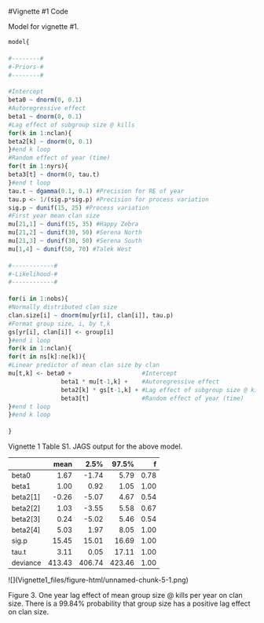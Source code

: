 #Vignette #1 Code

Model for vignette #1. 

```r
model{

#--------#
#-Priors-#
#--------#

#Intercept
beta0 ~ dnorm(0, 0.1)
#Autoregressive effect
beta1 ~ dnorm(0, 0.1)
#Lag effect of subgroup size @ kills
for(k in 1:nclan){
beta2[k] ~ dnorm(0, 0.1)
}#end k loop
#Random effect of year (time)
for(t in 1:nyrs){
beta3[t] ~ dnorm(0, tau.t)
}#end t loop
tau.t ~ dgamma(0.1, 0.1) #Precision for RE of year
tau.p <- 1/(sig.p*sig.p) #Precision for process variation
sig.p ~ dunif(15, 25) #Process variation
#First year mean clan size
mu[21,1] ~ dunif(15, 35) #Happy Zebra
mu[21,2] ~ dunif(30, 50) #Serena North
mu[21,3] ~ dunif(30, 50) #Serena South
mu[1,4] ~ dunif(50, 70) #Talek West

#------------#
#-Likelihood-#
#------------#

for(i in 1:nobs){
#Normally distributed clan size
clan.size[i] ~ dnorm(mu[yr[i], clan[i]], tau.p)
#Format group size, i, by t,k
gs[yr[i], clan[i]] <- group[i]
}#end i loop
for(k in 1:nclan){
for(t in ns[k]:ne[k]){
#Linear predictor of mean clan size by clan
mu[t,k] <- beta0 +                    #Intercept
               beta1 * mu[t-1,k] +    #Autoregressive effect
               beta2[k] * gs[t-1,k] + #Lag effect of subgroup size @ kills
               beta3[t]               #Random effect of year (time)
}#end t loop
}#end k loop

}
```


Vignette 1 Table S1. JAGS output for the above model.
<table class="table" style="width: auto !important; margin-left: auto; margin-right: auto;">
 <thead>
  <tr>
   <th style="text-align:left;">   </th>
   <th style="text-align:right;"> mean </th>
   <th style="text-align:right;"> 2.5% </th>
   <th style="text-align:right;"> 97.5% </th>
   <th style="text-align:right;"> f </th>
  </tr>
 </thead>
<tbody>
  <tr>
   <td style="text-align:left;"> beta0 </td>
   <td style="text-align:right;"> 1.67 </td>
   <td style="text-align:right;"> -1.74 </td>
   <td style="text-align:right;"> 5.79 </td>
   <td style="text-align:right;"> 0.78 </td>
  </tr>
  <tr>
   <td style="text-align:left;"> beta1 </td>
   <td style="text-align:right;"> 1.00 </td>
   <td style="text-align:right;"> 0.92 </td>
   <td style="text-align:right;"> 1.05 </td>
   <td style="text-align:right;"> 1.00 </td>
  </tr>
  <tr>
   <td style="text-align:left;"> beta2[1] </td>
   <td style="text-align:right;"> -0.26 </td>
   <td style="text-align:right;"> -5.07 </td>
   <td style="text-align:right;"> 4.67 </td>
   <td style="text-align:right;"> 0.54 </td>
  </tr>
  <tr>
   <td style="text-align:left;"> beta2[2] </td>
   <td style="text-align:right;"> 1.03 </td>
   <td style="text-align:right;"> -3.55 </td>
   <td style="text-align:right;"> 5.58 </td>
   <td style="text-align:right;"> 0.67 </td>
  </tr>
  <tr>
   <td style="text-align:left;"> beta2[3] </td>
   <td style="text-align:right;"> 0.24 </td>
   <td style="text-align:right;"> -5.02 </td>
   <td style="text-align:right;"> 5.46 </td>
   <td style="text-align:right;"> 0.54 </td>
  </tr>
  <tr>
   <td style="text-align:left;"> beta2[4] </td>
   <td style="text-align:right;"> 5.03 </td>
   <td style="text-align:right;"> 1.97 </td>
   <td style="text-align:right;"> 8.05 </td>
   <td style="text-align:right;"> 1.00 </td>
  </tr>
  <tr>
   <td style="text-align:left;"> sig.p </td>
   <td style="text-align:right;"> 15.45 </td>
   <td style="text-align:right;"> 15.01 </td>
   <td style="text-align:right;"> 16.69 </td>
   <td style="text-align:right;"> 1.00 </td>
  </tr>
  <tr>
   <td style="text-align:left;"> tau.t </td>
   <td style="text-align:right;"> 3.11 </td>
   <td style="text-align:right;"> 0.05 </td>
   <td style="text-align:right;"> 17.11 </td>
   <td style="text-align:right;"> 1.00 </td>
  </tr>
  <tr>
   <td style="text-align:left;"> deviance </td>
   <td style="text-align:right;"> 413.43 </td>
   <td style="text-align:right;"> 406.74 </td>
   <td style="text-align:right;"> 423.46 </td>
   <td style="text-align:right;"> 1.00 </td>
  </tr>
</tbody>
</table>
![](Vignette1_files/figure-html/unnamed-chunk-5-1.png)<!-- -->

Figure 3. One year lag effect of mean group size @ kills per year on clan size. There is a 99.84% probability that group size has a positive lag effect on clan size.
